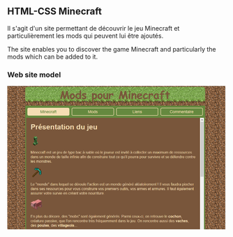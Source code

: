 ## HTML-CSS Minecraft

Il s'agit d'un site permettant de découvrir le jeu Minecraft et particulièrement les mods qui peuvent lui être ajoutés.

The site enables you to discover the game Minecraft and particularly the mods which can be added to it.

### Web site model
<img src="images/Model.PNG" width="500" />
